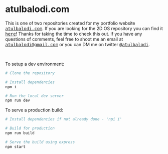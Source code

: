 # atulbalodi.com

This is one of two repositories created for my portfolio website <a href="https://atulbalodi.com/"><samp>atulbalodi.com</samp></a>. If you are looking for the 2D OS repository you can find it <a href="https://github.com/Atuljeff/portfolio-inner-site"><samp>here</samp></a>! Thanks for taking the time to check this out. If you have any questions of comments, feel free to shoot me an email at <samp><a href="mailto:atulbalodi@gmail.com">atulbalodi@gmail.com</a></samp> or you can DM me on twitter <a href="https://twitter.com/atulbalodi"><samp>@atulbalodi</samp></a>.

<br>

To setup a dev environment:

```bash
# Clone the repository

# Install dependencies 
npm i

# Run the local dev server
npm run dev
```

To serve a production build:

```bash
# Install dependencies if not already done - 'npi i'

# Build for production
npm run build

# Serve the build using express
npm start
```
